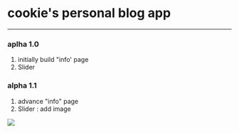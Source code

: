 # cookie's personal blog app

---

### aplha 1.0
1. initially build "info' page
2. Slider 

### alpha 1.1
1. advance "info" page
2. Slider : add image


![](https://upload.cc/i1/2020/05/31/7uAC8N.png)
